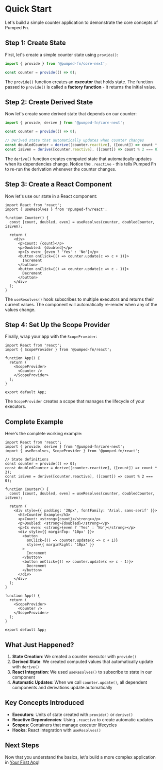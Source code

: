 # Quick Start

Let's build a simple counter application to demonstrate the core concepts of Pumped Fn.

## Step 1: Create State

First, let's create a simple counter state using `provide()`:

```typescript
import { provide } from '@pumped-fn/core-next';

const counter = provide(() => 0);
```

The `provide()` function creates an **executor** that holds state. The function passed to `provide()` is called a **factory function** - it returns the initial value.

## Step 2: Create Derived State

Now let's create some derived state that depends on our counter:

```typescript
import { provide, derive } from '@pumped-fn/core-next';

const counter = provide(() => 0);

// Derived state that automatically updates when counter changes
const doubledCounter = derive([counter.reactive], ([count]) => count * 2);
const isEven = derive([counter.reactive], ([count]) => count % 2 === 0);
```

The `derive()` function creates computed state that automatically updates when its dependencies change. Notice the `.reactive` - this tells Pumped Fn to re-run the derivation whenever the counter changes.

## Step 3: Create a React Component

Now let's use our state in a React component:

```tsx
import React from 'react';
import { useResolves } from '@pumped-fn/react';

function Counter() {
  const [count, doubled, even] = useResolves(counter, doubledCounter, isEven);
  
  return (
    <div>
      <p>Count: {count}</p>
      <p>Doubled: {doubled}</p>
      <p>Is even: {even ? 'Yes' : 'No'}</p>
      <button onClick={() => counter.update(c => c + 1)}>
        Increment
      </button>
      <button onClick={() => counter.update(c => c - 1)}>
        Decrement
      </button>
    </div>
  );
}
```

The `useResolves()` hook subscribes to multiple executors and returns their current values. The component will automatically re-render when any of the values change.

## Step 4: Set Up the Scope Provider

Finally, wrap your app with the `ScopeProvider`:

```tsx
import React from 'react';
import { ScopeProvider } from '@pumped-fn/react';

function App() {
  return (
    <ScopeProvider>
      <Counter />
    </ScopeProvider>
  );
}

export default App;
```

The `ScopeProvider` creates a scope that manages the lifecycle of your executors.

## Complete Example

Here's the complete working example:

```tsx live
import React from 'react';
import { provide, derive } from '@pumped-fn/core-next';
import { useResolves, ScopeProvider } from '@pumped-fn/react';

// State definitions
const counter = provide(() => 0);
const doubledCounter = derive([counter.reactive], ([count]) => count * 2);
const isEven = derive([counter.reactive], ([count]) => count % 2 === 0);

function Counter() {
  const [count, doubled, even] = useResolves(counter, doubledCounter, isEven);
  
  return (
    <div style={{ padding: '20px', fontFamily: 'Arial, sans-serif' }}>
      <h3>Counter Example</h3>
      <p>Count: <strong>{count}</strong></p>
      <p>Doubled: <strong>{doubled}</strong></p>
      <p>Is even: <strong>{even ? 'Yes' : 'No'}</strong></p>
      <div style={{ marginTop: '10px' }}>
        <button 
          onClick={() => counter.update(c => c + 1)}
          style={{ marginRight: '10px' }}
        >
          Increment
        </button>
        <button onClick={() => counter.update(c => c - 1)}>
          Decrement
        </button>
      </div>
    </div>
  );
}

function App() {
  return (
    <ScopeProvider>
      <Counter />
    </ScopeProvider>
  );
}

export default App;
```

## What Just Happened?

1. **State Creation**: We created a counter executor with `provide()`
2. **Derived State**: We created computed values that automatically update with `derive()`
3. **React Integration**: We used `useResolves()` to subscribe to state in our component
4. **Automatic Updates**: When we call `counter.update()`, all dependent components and derivations update automatically

## Key Concepts Introduced

- **Executors**: Units of state created with `provide()` or `derive()`
- **Reactive Dependencies**: Using `.reactive` to create automatic updates
- **Scopes**: Containers that manage executor lifecycles
- **Hooks**: React integration with `useResolves()`

## Next Steps

Now that you understand the basics, let's build a more complex application in [Your First App](./first-app.md)!